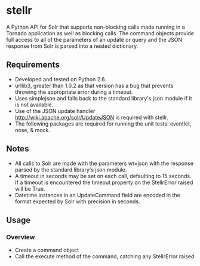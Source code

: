 stellr
======

A Python API for Solr that supports non-blocking calls made running in a Tornado application as well as blocking calls. The command objects provide full access to all of the parameters of an update or query and the JSON response from Solr is parsed into a nested dictionary.

Requirements
------------

* Developed and tested on Python 2.6.
* urllib3, greater than 1.0.2 as that version has a bug that prevents throwing the appropriate error during a timeout.
* Uses simplejson and falls back to the standard library's json module if it is not available.
* Use of the JSON update handler http://wiki.apache.org/solr/UpdateJSON is required with stellr.
* The following packages are required for running the unit tests: eventlet, nose, & mock.

Notes
-----
* All calls to Solr are made with the parameters wt=json with the response parsed by the standard library's json module.
* A timeout in seconds may be set on each call, defaulting to 15 seconds. If a timeout is encountered the timeout property on the StellrError raised will be True.
* Datetime instances in an UpdateCommand field are encoded in the format expected by Solr with precision in seconds.

Usage
-----

### Overview

* Create a command object
* Call the execute method of the command, catching any StellrError raised
